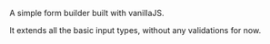 A simple form builder built with vanillaJS.

It extends all the basic input types, without any validations for now.

